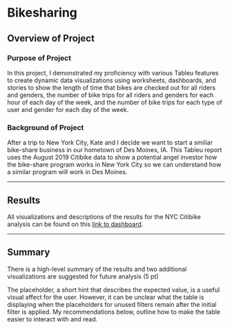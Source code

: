 # Bikesharing

## Overview of Project
### Purpose of Project
In this project, I demonstrated my proficiency with various Tableu features to create dynamic data visualizations using worksheets, dashboards, and stories to show the length of time that bikes are checked out for all riders and genders, the number of bike trips for all riders and genders for each hour of each day of the week, and the number of bike trips for each type of user and gender for each day of the week.

### Background of Project
After a trip to New York City, Kate and I decide we want to start a smiliar bike-share business in our hometown of Des Moines, IA. This Tableu report uses the August 2019 Citibike data to show a potential angel investor how the bike-share program works in New York City so we can understand how a similar program will work in Des Moines.  

---
## Results
All visualizations and descriptions of the results for the NYC Citibike analysis can be found on this [link to dashboard](https://public.tableau.com/shared/2D388S5TG?:display_count=n&:origin=viz_share_link).

---
## Summary
There is a high-level summary of the results and two additional visualizations are suggested for future analysis (5 pt)

The placeholder, a short hint that describes the expected value, is a useful visual affect for the user. However, it can be unclear what the table is displaying when the placeholders for unused filters remain after the initial filter is applied. My recommendations below, outline how to make the table easier to interact with and read. 




